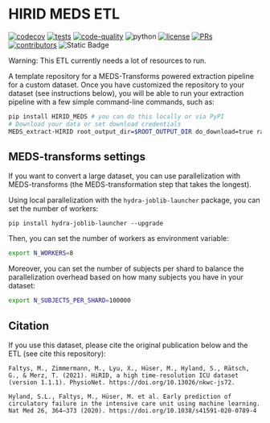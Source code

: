 # HIRID MEDS ETL

[![codecov](https://codecov.io/gh/mmcdermott/ETL_MEDS_Template/graph/badge.svg?token=RW6JXHNT0W)](https://codecov.io/gh/mmcdermott/ETL_MEDS_Template)
[![tests](https://github.com/mmcdermott/ETL_MEDS_Template/actions/workflows/tests.yaml/badge.svg)](https://github.com/mmcdermott/ETL_MEDS_Template/actions/workflows/tests.yml)
[![code-quality](https://github.com/mmcdermott/ETL_MEDS_Template/actions/workflows/code-quality-main.yaml/badge.svg)](https://github.com/mmcdermott/ETL_MEDS_Template/actions/workflows/code-quality-main.yaml)
![python](https://img.shields.io/badge/-Python_3.11-blue?logo=python&logoColor=white)
[![license](https://img.shields.io/badge/License-MIT-green.svg?labelColor=gray)](https://github.com/mmcdermott/ETL_MEDS_Template#license)
[![PRs](https://img.shields.io/badge/PRs-welcome-brightgreen.svg)](https://github.com/mmcdermott/ETL_MEDS_Template/pulls)
[![contributors](https://img.shields.io/github/contributors/mmcdermott/ETL_MEDS_Template.svg)](https://github.com/mmcdermott/ETL_MEDS_Template/graphs/contributors)
![Static Badge](https://img.shields.io/badge/MEDS-0.3.3-blue)

Warning: This ETL currently needs a lot of resources to run.

A template repository for a MEDS-Transforms powered extraction pipeline for a custom dataset. Once you have
customized the repository to your dataset (see instructions below), you will be able to run your extraction
pipeline with a few simple command-line commands, such as:

```bash
pip install HIRID_MEDS # you can do this locally or via PyPI
# Download your data or set download credentials
MEDS_extract-HIRID root_output_dir=$ROOT_OUTPUT_DIR do_download=true raw_input_dir=$RAW_INPUT_DIR
```

## MEDS-transforms settings

If you want to convert a large dataset, you can use parallelization with MEDS-transforms
(the MEDS-transformation step that takes the longest).

Using local parallelization with the `hydra-joblib-launcher` package, you can set the number of workers:

```
pip install hydra-joblib-launcher --upgrade
```

Then, you can set the number of workers as environment variable:

```bash
export N_WORKERS=8
```

Moreover, you can set the number of subjects per shard to balance the parallelization overhead based on how many
subjects you have in your dataset:

```bash
export N_SUBJECTS_PER_SHARD=100000
```

## Citation

If you use this dataset, please cite the original publication below and the ETL (see cite this repository):

```
Faltys, M., Zimmermann, M., Lyu, X., Hüser, M., Hyland, S., Rätsch, G., & Merz, T. (2021). HiRID, a high time-resolution ICU dataset (version 1.1.1). PhysioNet. https://doi.org/10.13026/nkwc-js72.

Hyland, S.L., Faltys, M., Hüser, M. et al. Early prediction of circulatory failure in the intensive care unit using machine learning. Nat Med 26, 364–373 (2020). https://doi.org/10.1038/s41591-020-0789-4
```
